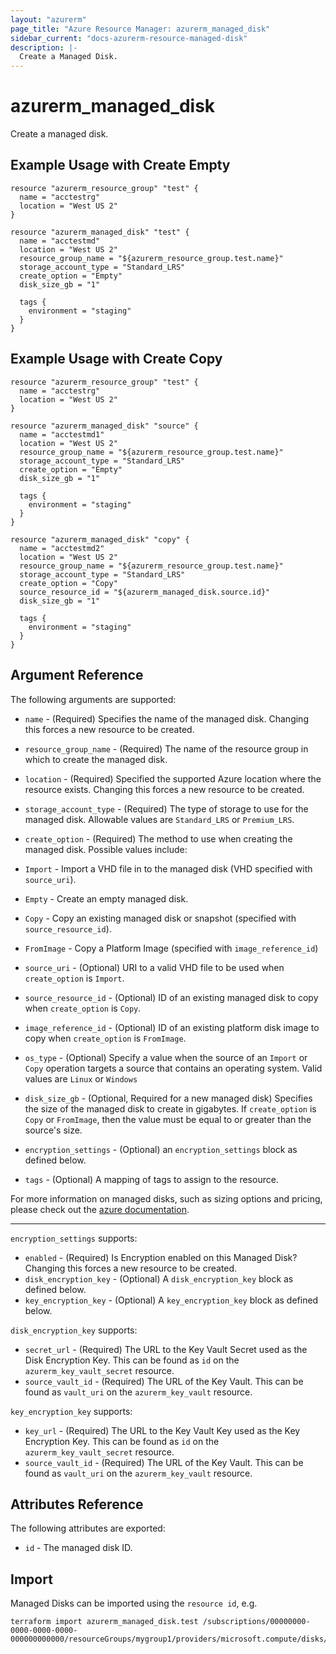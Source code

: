 ```yaml
---
layout: "azurerm"
page_title: "Azure Resource Manager: azurerm_managed_disk"
sidebar_current: "docs-azurerm-resource-managed-disk"
description: |-
  Create a Managed Disk.
---
```


# azurerm\_managed\_disk

Create a managed disk.

## Example Usage with Create Empty

```hcl
resource "azurerm_resource_group" "test" {
  name = "acctestrg"
  location = "West US 2"
}

resource "azurerm_managed_disk" "test" {
  name = "acctestmd"
  location = "West US 2"
  resource_group_name = "${azurerm_resource_group.test.name}"
  storage_account_type = "Standard_LRS"
  create_option = "Empty"
  disk_size_gb = "1"

  tags {
    environment = "staging"
  }
}
```

## Example Usage with Create Copy

```hcl
resource "azurerm_resource_group" "test" {
  name = "acctestrg"
  location = "West US 2"
}

resource "azurerm_managed_disk" "source" {
  name = "acctestmd1"
  location = "West US 2"
  resource_group_name = "${azurerm_resource_group.test.name}"
  storage_account_type = "Standard_LRS"
  create_option = "Empty"
  disk_size_gb = "1"

  tags {
    environment = "staging"
  }
}

resource "azurerm_managed_disk" "copy" {
  name = "acctestmd2"
  location = "West US 2"
  resource_group_name = "${azurerm_resource_group.test.name}"
  storage_account_type = "Standard_LRS"
  create_option = "Copy"
  source_resource_id = "${azurerm_managed_disk.source.id}"
  disk_size_gb = "1"

  tags {
    environment = "staging"
  }
}
```

## Argument Reference

The following arguments are supported:

* `name` - (Required) Specifies the name of the managed disk. Changing this forces a
    new resource to be created.

* `resource_group_name` - (Required) The name of the resource group in which to create
    the managed disk.

* `location` - (Required) Specified the supported Azure location where the resource exists.
    Changing this forces a new resource to be created.

* `storage_account_type` - (Required) The type of storage to use for the managed disk.
    Allowable values are `Standard_LRS` or `Premium_LRS`.

* `create_option` - (Required) The method to use when creating the managed disk. Possible values include:
 * `Import` - Import a VHD file in to the managed disk (VHD specified with `source_uri`).
 * `Empty` - Create an empty managed disk.
 * `Copy` - Copy an existing managed disk or snapshot (specified with `source_resource_id`).
 * `FromImage` - Copy a Platform Image (specified with `image_reference_id`)

* `source_uri` - (Optional) URI to a valid VHD file to be used when `create_option` is `Import`.

* `source_resource_id` - (Optional) ID of an existing managed disk to copy when `create_option` is `Copy`.

* `image_reference_id` - (Optional) ID of an existing platform disk image to copy when `create_option` is `FromImage`.

* `os_type` - (Optional) Specify a value when the source of an `Import` or `Copy`
    operation targets a source that contains an operating system. Valid values are `Linux` or `Windows`

* `disk_size_gb` - (Optional, Required for a new managed disk) Specifies the size of the managed disk to create in gigabytes.
    If `create_option` is `Copy` or `FromImage`, then the value must be equal to or greater than the source's size.

* `encryption_settings` - (Optional) an `encryption_settings` block as defined below.

* `tags` - (Optional) A mapping of tags to assign to the resource.

For more information on managed disks, such as sizing options and pricing, please check out the
[azure documentation](https://docs.microsoft.com/en-us/azure/storage/storage-managed-disks-overview).

---

`encryption_settings` supports:

* `enabled` - (Required) Is Encryption enabled on this Managed Disk? Changing this forces a new resource to be created.
* `disk_encryption_key` - (Optional) A `disk_encryption_key` block as defined below.
* `key_encryption_key` - (Optional) A `key_encryption_key` block as defined below.

`disk_encryption_key` supports:
* `secret_url` - (Required) The URL to the Key Vault Secret used as the Disk Encryption Key. This can be found as `id` on the `azurerm_key_vault_secret` resource.
* `source_vault_id` - (Required) The URL of the Key Vault. This can be found as `vault_uri` on the `azurerm_key_vault` resource.

`key_encryption_key` supports:
* `key_url` - (Required) The URL to the Key Vault Key used as the Key Encryption Key. This can be found as `id` on the `azurerm_key_vault_secret` resource.
* `source_vault_id` - (Required) The URL of the Key Vault. This can be found as `vault_uri` on the `azurerm_key_vault` resource.


## Attributes Reference

The following attributes are exported:

* `id` - The managed disk ID.

## Import

Managed Disks can be imported using the `resource id`, e.g.

```
terraform import azurerm_managed_disk.test /subscriptions/00000000-0000-0000-0000-000000000000/resourceGroups/mygroup1/providers/microsoft.compute/disks/manageddisk1
```
